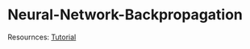 # Neural-Network-Backpropagation

Resournces: [Tutorial](https://machinelearningmastery.com/implement-backpropagation-algorithm-scratch-python/)